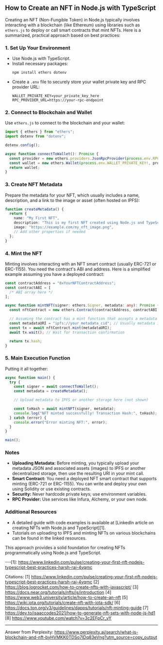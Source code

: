 ## How to Create an NFT in Node.js with TypeScript

Creating an NFT (Non-Fungible Token) in Node.js typically involves interacting with a blockchain (like Ethereum) using
libraries such as `ethers.js` to deploy or call smart contracts that mint NFTs. Here is a summarized, practical approach
based on best practices:

### 1. Set Up Your Environment

- Use Node.js with TypeScript.
- Install necessary packages:
  ```bash
  npm install ethers dotenv
  ```
- Create a `.env` file to securely store your wallet private key and RPC provider URL:
  ```
  WALLET_PRIVATE_KEY=your_private_key_here
  RPC_PROVIDER_URL=https://your-rpc-endpoint
  ```

### 2. Connect to Blockchain and Wallet

Use `ethers.js` to connect to the blockchain and your wallet:

```typescript
import { ethers } from "ethers";
import dotenv from "dotenv";

dotenv.config();

async function connectToWallet(): Promise {
  const provider = new ethers.providers.JsonRpcProvider(process.env.RPC_PROVIDER_URL);
  const wallet = new ethers.Wallet(process.env.WALLET_PRIVATE_KEY!, provider);
  return wallet;
}
```

### 3. Create NFT Metadata

Prepare the metadata for your NFT, which usually includes a name, description, and a link to the image or asset (often hosted
on IPFS):

```typescript
function createMetadata() {
  return {
    name: "My First NFT",
    description: "This is my first NFT created using Node.js and TypeScript!",
    image: "https://example.com/my_nft_image.png",
    // Add other properties if needed
  };
}
```

### 4. Mint the NFT

Minting involves interacting with an NFT smart contract (usually ERC-721 or ERC-1155). You need the contract's ABI and
address. Here is a simplified example assuming you have a deployed contract:

```typescript
const contractAddress = "0xYourNFTContractAddress";
const contractABI = [
  /* ABI array here */
];

async function mintNFT(signer: ethers.Signer, metadata: any): Promise {
  const nftContract = new ethers.Contract(contractAddress, contractABI, signer);

  // Assuming the contract has a mint function that accepts a metadata URI
  const metadataURI = "ipfs://your_metadata_cid"; // Usually metadata is uploaded to IPFS or similar
  const tx = await nftContract.mint(metadataURI);
  await tx.wait(); // Wait for transaction confirmation

  return tx.hash;
}
```

### 5. Main Execution Function

Putting it all together:

```typescript
async function main() {
  try {
    const signer = await connectToWallet();
    const metadata = createMetadata();

    // Upload metadata to IPFS or another storage here (not shown)

    const txHash = await mintNFT(signer, metadata);
    console.log("NFT minted successfully! Transaction Hash:", txHash);
  } catch (error) {
    console.error("Error minting NFT:", error);
  }
}

main();
```

### Notes

- **Uploading Metadata:** Before minting, you typically upload your metadata JSON and associated assets (images) to IPFS or
  another decentralized storage, then use the resulting URI in your mint call.
- **Smart Contract:** You need a deployed NFT smart contract that supports minting (ERC-721 or ERC-1155). You can write and
  deploy your own using Solidity or use existing contracts.
- **Security:** Never hardcode private keys; use environment variables.
- **RPC Provider:** Use services like Infura, Alchemy, or your own node.

### Additional Resources

- A detailed guide with code examples is available at [LinkedIn article on creating NFTs with Node.js and TypeScript][1].
- Tutorials on uploading to IPFS and minting NFTs on various blockchains can be found in the linked resources.

This approach provides a solid foundation for creating NFTs programmatically using Node.js and TypeScript.

---[1]: https://www.linkedin.com/pulse/creating-your-first-nft-nodejs-typescript-best-practices-harsh-raj-4yqmc

Citations: [1] https://www.linkedin.com/pulse/creating-your-first-nft-nodejs-typescript-best-practices-harsh-raj-4yqmc [2]
https://blog.logrocket.com/how-to-create-nfts-with-javascript/ [3] https://docs.near.org/tutorials/nfts/js/introduction [4]
https://www.web3.university/article/how-to-create-an-nft [5] https://wiki.iota.org/tutorials/create-nft-with-iota-sdk/ [6]
https://docs.ton.org/v3/guidelines/dapps/tutorials/nft-minting-guide [7]
https://dev.to/isaaccodes2021/how-to-generate-nft-sets-with-node-js-hd1 [8] https://www.youtube.com/watch?v=3c2EFpCr_vY

---

Answer from Perplexity:
https://www.perplexity.ai/search/what-is-blockchain-and-nft-byHVMKK0TDSo7IDq83eVng?utm_source=copy_output
